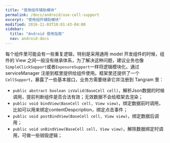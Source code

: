 ```yaml
---
title: "使用组件辅助模块"
permalink: /docs/android/use-cell-support
excerpt: "使用组件辅助模块"
modified: 2016-11-03T10:01:43-04:00
sidebar:
  title: "Android 使用指南"
  nav: android-docs
---
```


每个组件里可能会有一些重复逻辑，特别是采用通用 model 开发组件的时候，组件的 View 之间一般没有继承体系，为了解决这种问题，建议业务也像```SimpleClickSupport```或者```ExposureSupport```一样将逻辑模块化，通过 serviceManager 注册到框里提供给组件使用。框架里还提供了一个```CellSupport```，暴露了一些基本接口，业务方需要继承它并注册到 Tangram 里：

+ ```public abstract boolean isValid(BaseCell cell)```，解析Json数据的时候调用，提前判断组件是否合法有效；无效数据不会给框架去渲染；
+ ```public void bindView(BaseCell cell, View view)```，绑定数据前时调用，比如可以用来绑定contentDespcription，绑定点击事件；
+ ```public void postBindView(BaseCell cell, View view)```，绑定数据后调用；
+ ```public void unBindView(BaseCell cell, View view)```，解除数据绑定时调用，可做一些销毁逻辑；